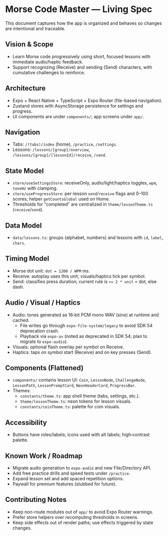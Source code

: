 # Morse Code Master — Living Spec

This document captures how the app is organized and behaves so changes are intentional and traceable.

## Vision & Scope
- Learn Morse code progressively using short, focused lessons with immediate audio/haptic feedback.
- Support recognizing (Receive) and sending (Send) characters, with cumulative challenges to reinforce.

## Architecture
- Expo + React Native + TypeScript + Expo Router (file-based navigation).
- Zustand stores with AsyncStorage persistence for settings and progress.
- UI components are under `components/`; app screens under `app/`.

## Navigation
- Tabs: `/(tabs)/index` (home), `/practice`, `/settings`.
- Lessons: `/lessons/[group]/overview`, `/lessons/[group]/[lessonId]/receive`, `/send`.

## State Model
- `store/useSettingsStore`: receiveOnly, audio/light/haptics toggles, `wpm`, `toneHz` with clamping.
- `store/useProgressStore`: per-lesson `send`/`receive` flags and 0–100 scores; helper `getCountsGlobal` used on Home.
- Thresholds for “completed” are centralized in `theme/lessonTheme.ts` (`receive`/`send`).

## Data Model
- `data/lessons.ts`: groups (alphabet, numbers) and lessons with `id`, `label`, `chars`.

## Timing Model
- Morse dot unit: `dot = 1200 / WPM` ms.
- Receive: autoplay uses this unit; visuals/haptics tick per symbol.
- Send: classifies press duration; current rule is `<= 2 * unit` = dot, else dash.

## Audio / Visual / Haptics
- Audio: tones generated as 16‑bit PCM mono WAV (sine) at runtime and cached.
  - File writes go through `expo-file-system/legacy` to avoid SDK 54 deprecation crash.
  - Playback via `expo-av` (noted as deprecated in SDK 54; plan to migrate to `expo-audio`).
- Visuals: optional flash overlay per symbol on Receive.
- Haptics: taps on symbol start (Receive) and on key presses (Send).

## Components (Flattened)
- `components/` contains lesson UI: `Coin`, `LessonNode`, `ChallengeNode`, `LessonPath`, `LessonPromptCard`, `NeonHeaderCard`, `ProgressBar`.
- Themes:
  - `constants/theme.ts`: app shell theme (tabs, settings, etc.).
  - `theme/lessonTheme.ts`: neon tokens for lesson visuals.
  - `constants/coinTheme.ts`: palette for coin visuals.

## Accessibility
- Buttons have roles/labels; icons used with alt labels; high‑contrast palette.

## Known Work / Roadmap
- Migrate audio generation to `expo-audio` and new File/Directory API.
- Add free practice drills and speed tests under `/practice`.
- Expand lesson set and add spaced repetition options.
- Paywall for premium features (stubbed for future).

## Contributing Notes
- Keep non-route modules out of `app/` to avoid Expo Router warnings.
- Prefer store helpers over recomputing thresholds in screens.
- Keep side effects out of render paths; use effects triggered by state changes.

